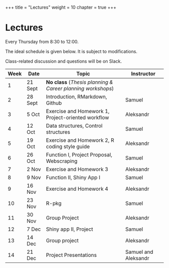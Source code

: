 +++
title = "Lectures"
weight = 10
chapter = true
+++

# Lectures

Every Thursday from 8:30 to 12:00.

The ideal schedule is given below. It is subject to modifications.

Class-related discussion and questions will be on Slack. <!-- do not forget to register [here](https://shiny.samorso.ch/fillingform/).-->

| Week | Date | Topic | Instructor |   
|---|---|---|---|   
| 1 | 21 Sept | **No class** (_Thesis planning \& Career planning workshops_) |  |   
| 2 | 28 Sept | Introduction, RMarkdown, Github | Samuel |
| 3 | 5 Oct | Exercise and Homework 1, Project-oriented workflow | Aleksandr |
| 4 | 12 Oct | Data structures, Control structures | Samuel |
| 5 | 19 Oct | Exercise and Homework 2, R coding style guide | Aleksandr |
| 6 | 26 Oct | Function I, Project Proposal, Webscraping | Samuel | 
| 7 | 2 Nov | Exercise and Homework 3 | Aleksandr |
| 8 | 9 Nov| Function II, Shiny App I | Samuel |
| 9 | 16 Nov | Exercise and Homework 4 | Aleksandr |
| 10 | 23 Nov | R-pkg | Samuel |
| 11 | 30 Nov | Group Project | Aleksandr | 
| 12 | 7 Dec |  Shiny app II, Project | Samuel |
| 13 | 14 Dec | Group project | Aleksandr | 
| 14 | 21 Dec | Project Presentations | Samuel and Aleksandr| 

